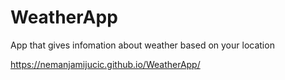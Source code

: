 # WeatherApp
App that gives infomation about weather based on your location

https://nemanjamijucic.github.io/WeatherApp/

